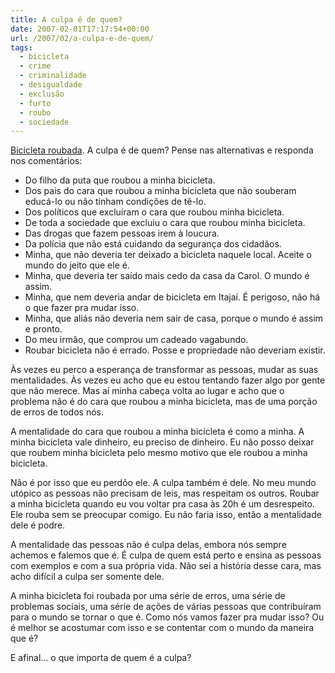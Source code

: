 ```yaml
---
title: A culpa é de quem?
date: 2007-02-01T17:17:54+00:00
url: /2007/02/a-culpa-e-de-quem/
tags:
  - bicicleta
  - crime
  - criminalidade
  - desigualdade
  - exclusão
  - furto
  - roubo
  - sociedade
---
```


[Bicicleta roubada][1]. A culpa é de quem? Pense nas alternativas e responda nos comentários:

- Do filho da puta que roubou a minha bicicleta.
- Dos pais do cara que roubou a minha bicicleta que não souberam educá-lo ou não tinham condições de tê-lo.
- Dos políticos que excluíram o cara que roubou minha bicicleta.
- De toda a sociedade que excluiu o cara que roubou minha bicicleta.
- Das drogas que fazem pessoas irem à loucura.
- Da polícia que não está cuidando da segurança dos cidadãos.
- Minha, que não deveria ter deixado a bicicleta naquele local. Aceite o mundo do jeito que ele é.
- Minha, que deveria ter saído mais cedo da casa da Carol. O mundo é assim.
- Minha, que nem deveria andar de bicicleta em Itajaí. É perigoso, não há o que fazer pra mudar isso.
- Minha, que aliás não deveria nem sair de casa, porque o mundo é assim e pronto.
- Do meu irmão, que comprou um cadeado vagabundo.
- Roubar bicicleta não é errado. Posse e propriedade não deveriam existir.

Às vezes eu perco a esperança de transformar as pessoas, mudar as suas mentalidades. Às vezes eu acho que eu estou tentando fazer algo por gente que não merece. Mas aí minha cabeça volta ao lugar e acho que o problema não é do cara que roubou a minha bicicleta, mas de uma porção de erros de todos nós.

A mentalidade do cara que roubou a minha bicicleta é como a minha. A minha bicicleta vale dinheiro, eu preciso de dinheiro. Eu não posso deixar que roubem minha bicicleta pelo mesmo motivo que ele roubou a minha bicicleta.

Não é por isso que eu perdôo ele. A culpa também é dele. No meu mundo utópico as pessoas não precisam de leis, mas respeitam os outros. Roubar a minha bicicleta quando eu vou voltar pra casa às 20h é um desrespeito. Ele rouba sem se preocupar comigo. Eu não faria isso, então a mentalidade dele é podre.

A mentalidade das pessoas não é culpa delas, embora nós sempre achemos e falemos que é. É culpa de quem está perto e ensina as pessoas com exemplos e com a sua própria vida. Não sei a história desse cara, mas acho difícil a culpa ser somente dele.

A minha bicicleta foi roubada por uma série de erros, uma série de problemas sociais, uma série de ações de várias pessoas que contribuíram para o mundo se tornar o que é. Como nós vamos fazer pra mudar isso? Ou é melhor se acostumar com isso e se contentar com o mundo da maneira que é?

E afinal… o que importa de quem é a culpa?

[1]: /2007/02/bicicleta-roubada/
